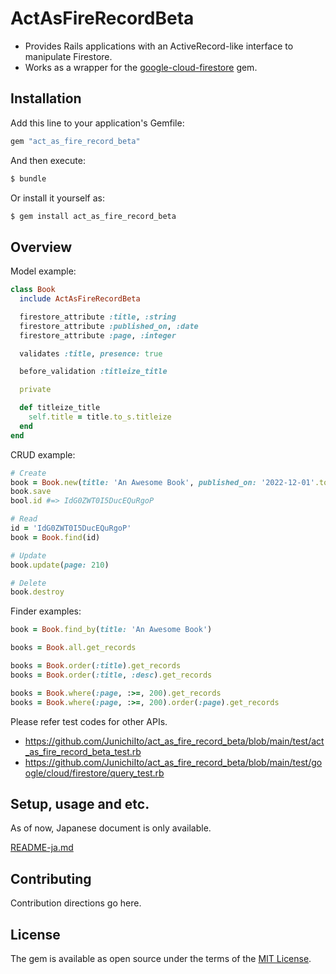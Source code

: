 # ActAsFireRecordBeta

- Provides Rails applications with an ActiveRecord-like interface to manipulate Firestore.
- Works as a wrapper for the [google-cloud-firestore](https://rubygems.org/gems/google-cloud-firestore) gem.

## Installation
Add this line to your application's Gemfile:

```ruby
gem "act_as_fire_record_beta"
```

And then execute:
```bash
$ bundle
```

Or install it yourself as:
```bash
$ gem install act_as_fire_record_beta
```

## Overview 

Model example:

```ruby
class Book
  include ActAsFireRecordBeta

  firestore_attribute :title, :string
  firestore_attribute :published_on, :date
  firestore_attribute :page, :integer

  validates :title, presence: true

  before_validation :titleize_title

  private

  def titleize_title
    self.title = title.to_s.titleize
  end
end
```

CRUD example:

```ruby 
# Create
book = Book.new(title: 'An Awesome Book', published_on: '2022-12-01'.to_date, page: 200)
book.save
bool.id #=> IdG0ZWT0I5DucEQuRgoP

# Read
id = 'IdG0ZWT0I5DucEQuRgoP'
book = Book.find(id)

# Update
book.update(page: 210)

# Delete
book.destroy
```

Finder examples:

```ruby
book = Book.find_by(title: 'An Awesome Book')

books = Book.all.get_records 

books = Book.order(:title).get_records
books = Book.order(:title, :desc).get_records

books = Book.where(:page, :>=, 200).get_records
books = Book.where(:page, :>=, 200).order(:page).get_records
```

Please refer test codes for other APIs.

- https://github.com/JunichiIto/act_as_fire_record_beta/blob/main/test/act_as_fire_record_beta_test.rb
- https://github.com/JunichiIto/act_as_fire_record_beta/blob/main/test/google/cloud/firestore/query_test.rb

## Setup, usage and etc.

As of now, Japanese document is only available.

[README-ja.md](https://github.com/JunichiIto/act_as_fire_record_beta/blob/main/README-ja.md)

## Contributing
Contribution directions go here.

## License
The gem is available as open source under the terms of the [MIT License](https://opensource.org/licenses/MIT).
